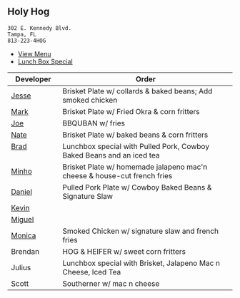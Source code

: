 
## Holy Hog

```
302 E. Kennedy Blvd.
Tampa, FL
813-223-4HOG
```

* [View Menu](https://www.holyhogbbq.com/menu/)
* [Lunch Box Special](http://www.holyhogbbq.com/bbq-lunch-box-special/)

Developer     | Order
--------------|---------------------
[Jesse](https://github.com/jessecurry)              | Brisket Plate w/ collards & baked beans; Add smoked chicken
[Mark](http://github.com/mark-smithtb)              | Brisket Plate w/ Fried Okra & corn fritters
[Joe](https://github.com/Montchat)                  | BBQUBAN w/ fries
[Nate](https://github.com/thunemn)                  | Brisket Plate w/ baked beans & corn fritters
[Brad](https://github.com/bself)                    | Lunchbox special with Pulled Pork, Cowboy Baked Beans and an iced tea
[Minho](https://github.com/minhochoi)               | Brisket Plate w/ homemade jalapeno mac'n cheese & house-cut french fries
[Daniel](https://github.come/dtartaglia)            | Pulled Pork Plate w/ Cowboy Baked Beans & Signature Slaw
[Kevin]()                                           | 
[Miguel](https://github.com/MiguelBrito1086)        | 
[Monica]()                                          | Smoked Chicken w/ signature slaw and french fries
Brendan                                             | HOG & HEIFER w/ sweet corn fritters 
Julius                                              | Lunchbox special with Brisket, Jalapeno Mac n Cheese, Iced Tea
Scott                                               | Southerner w/ mac n cheese 

